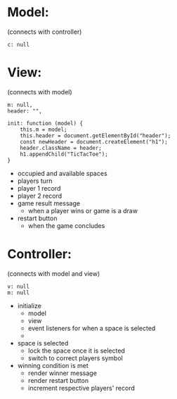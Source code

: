 # Model:
(connects with controller)
    
    c: null


# View:
(connects with model)

    m: null,
    header: "",

    init: function (model) {
        this.m = model;
        this.header = document.getElementById("header");
        const newHeader = document.createElement("h1");
        header.className = header;
        h1.appendChild("TicTacToe");
    }
- occupied and available spaces
- players turn
- player 1 record
- player 2 record
- game result message
    - when a player wins or game is a draw
- restart button
    - when the game concludes

# Controller:
(connects with model and view)

    v: null
    m: null

- initialize
    - model
    - view
    - event listeners for when a space is selected
    - 
- space is selected
    - lock the space once it is selected
    - switch to correct players symbol
- winning condition is met
    - render winner message
    - render restart button
    - increment respective players' record